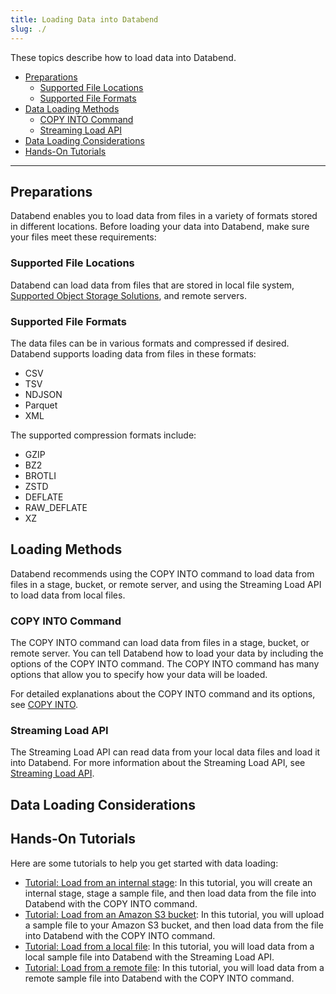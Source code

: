 ```yaml
---
title: Loading Data into Databend
slug: ./
---
```


These topics describe how to load data into Databend.

- [Preparations](#preparations)
  - [Supported File Locations](#supported-file-locations)
  - [Supported File Formats](#supported-file-formats)
- [Data Loading Methods](#loading-methods)
  - [COPY INTO Command](#copy-into-command)
  - [Streaming Load API](#streaming-load-api)
- [Data Loading Considerations](#data-loading-considerations)
- [Hands-On Tutorials](#hands-on-tutorials)

---

## Preparations

Databend enables you to load data from files in a variety of formats stored in different locations. Before loading your data into Databend, make sure your files meet these requirements:

### Supported File Locations

Databend can load data from files that are stored in local file system, [Supported Object Storage Solutions](../10-deploy/00-understanding-deployment-modes.md#supported-object-storage-solutions), and remote servers.

### Supported File Formats

The data files can be in various formats and compressed if desired. Databend supports loading data from files in these formats:

- CSV
- TSV
- NDJSON
- Parquet
- XML

The supported compression formats include:

- GZIP
- BZ2
- BROTLI
- ZSTD
- DEFLATE
- RAW_DEFLATE
- XZ

## Loading Methods

Databend recommends using the COPY INTO command to load data from files in a stage, bucket, or remote server, and using the Streaming Load API to load data from local files.

### COPY INTO Command

The COPY INTO command can load data from files in a stage, bucket, or remote server. You can tell Databend how to load your data by including the options of the COPY INTO command. The COPY INTO command has many options that allow you to specify how your data will be loaded.

For detailed explanations about the COPY INTO command and its options, see [COPY INTO](../14-sql-commands/10-dml/dml-copy-into-table.md).

### Streaming Load API

The Streaming Load API can read data from your local data files and load it into Databend. For more information about the Streaming Load API, see [Streaming Load API](../11-integrations/00-api/03-streaming-load.md).

## Data Loading Considerations

## Hands-On Tutorials

Here are some tutorials to help you get started with data loading:

- [Tutorial: Load from an internal stage](00-stage.md): In this tutorial, you will create an internal stage, stage a sample file, and then load data from the file into Databend with the COPY INTO command.
- [Tutorial: Load from an Amazon S3 bucket](01-s3.md): In this tutorial, you will upload a sample file to your Amazon S3 bucket, and then load data from the file into Databend with the COPY INTO command.
- [Tutorial: Load from a local file](./02-local.md): In this tutorial, you will load data from a local sample file into Databend with the Streaming Load API.
- [Tutorial: Load from a remote file](04-http.md): In this tutorial, you will load data from a remote sample file into Databend with the COPY INTO command.
